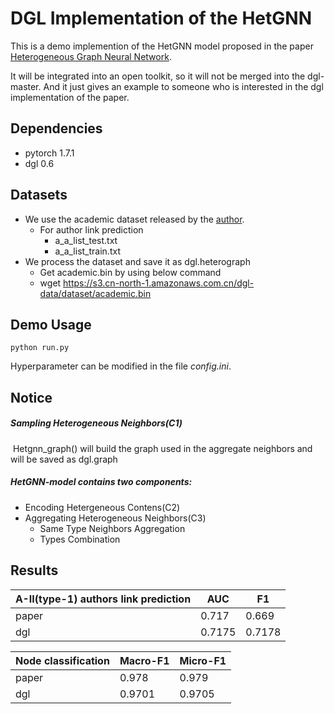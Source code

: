 # DGL Implementation of the HetGNN

This is a demo implemention of the HetGNN model proposed in the paper [Heterogeneous Graph Neural Network](https://dl.acm.org/doi/10.1145/3292500.3330961). 

It will be integrated into an open toolkit, so it will not be merged into the dgl-master. And it just gives an example to someone who is interested in the dgl implementation of the paper.

## Dependencies

- pytorch 1.7.1
- dgl 0.6

## Datasets

- We use the academic dataset released by the [author](https://github.com/chuxuzhang/KDD2019_HetGNN/tree/master/data/academic).
  - For author link prediction
    - a_a_list_test.txt
    - a_a_list_train.txt
- We process the dataset and save it as dgl.heterograph
  - Get academic.bin by using below command
  - wget https://s3.cn-north-1.amazonaws.com.cn/dgl-data/dataset/academic.bin

## Demo Usage

```
python run.py
```

Hyperparameter can be modified in the file *config.ini*.

## Notice

##### Sampling Heterogeneous Neighbors(C1)

​			Hetgnn_graph() will build the graph used in the aggregate neighbors and will be saved as dgl.graph

##### HetGNN-model contains two components:

- Encoding Hetergeneous Contens(C2)
- Aggregating Heterogeneous Neighbors(C3)
  - Same Type Neighbors Aggregation
  - Types Combination



## Results

| A-II(type-1) authors link prediction | AUC    | F1     |
| ------------------------------------ | ------ | ------ |
| paper                                | 0.717  | 0.669  |
| dgl                                  | 0.7175 | 0.7178 |

| Node classification | Macro-F1 | Micro-F1 |
| ------------------- | -------- | -------- |
| paper               | 0.978    | 0.979    |
| dgl                 | 0.9701   | 0.9705   |